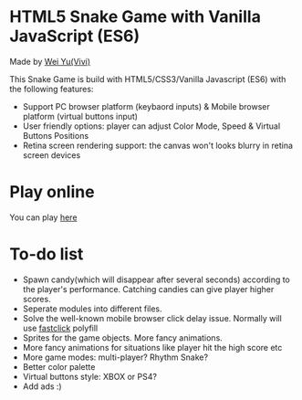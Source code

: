# HTML5 Snake Game with Vanilla JavaScript (ES6)

Made by [Wei Yu(Vivi)](http://yuvivi.com)

This Snake Game is build with HTML5/CSS3/Vanilla Javascript (ES6) with the following features:

  - Support PC browser platform (keybaord inputs) & Mobile browser platform (virtual buttons input)
  - User friendly options: player can adjust Color Mode, Speed & Virtual Buttons Positions
  - Retina screen rendering support: the canvas won't looks blurry in retina screen devices

# Play online
You can play [here](http://snake.yuvivi.com)

# To-do list

  - Spawn candy(which will disappear after several seconds) according to the player's performance. Catching candies can give player higher scores. 
  - Seperate modules into different files.
  - Solve the well-known mobile browser click delay issue. Normally will use [fastclick](https://github.com/ftlabs/fastclick) polyfill
  - Sprites for the game objects. More fancy animations.
  - More fancy animations for situations like player hit the high score etc
  - More game modes: multi-player? Rhythm Snake?
  - Better color palette
  - Virtual buttons style: XBOX or PS4?
  - Add ads :)


